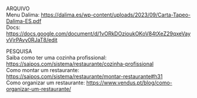 ARQUIVO  
Menu Dalima: https://dalima.es/wp-content/uploads/2023/09/Carta-Tapeo-Dalima-ES.pdf  
Docs: https://docs.google.com/document/d/1vORkDOzioukOKoV84tXeZ29qxeVayvVjrPAvy0RJaT8/edit 

PESQUISA  
Saiba como ter uma cozinha profissional: https://saipos.com/sistema/restaurante/cozinha-profissional  
Como montar um restaurante: https://saipos.com/sistema/restaurante/montar-restaurante#h31  
Como organizar um restaurante: https://www.vendus.pt/blog/como-organizar-um-restaurante/
